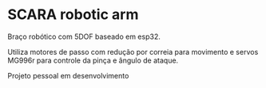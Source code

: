 # SCARA robotic arm
Braço robótico com 5DOF baseado em esp32.

Utiliza motores de passo com redução por correia para movimento e servos MG996r para controle da pinça e ângulo de ataque.

Projeto pessoal em desenvolvimento
